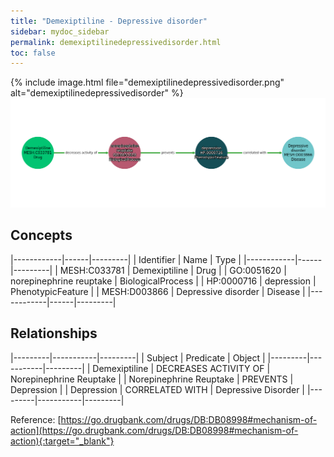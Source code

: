```yaml
---
title: "Demexiptiline - Depressive disorder"
sidebar: mydoc_sidebar
permalink: demexiptilinedepressivedisorder.html
toc: false 
---
```


{% include image.html file="demexiptilinedepressivedisorder.png" alt="demexiptilinedepressivedisorder" %}![Path Visualization](/images/demexiptilinedepressivedisorder.png)

## Concepts

|------------|------|---------|
| Identifier | Name | Type    |
|------------|------|---------|
| MESH:C033781 | Demexiptiline | Drug |
| GO:0051620 | norepinephrine reuptake | BiologicalProcess |
| HP:0000716 | depression | PhenotypicFeature |
| MESH:D003866 | Depressive disorder | Disease |
|------------|------|---------|

## Relationships

|---------|-----------|---------|
| Subject | Predicate | Object  |
|---------|-----------|---------|
| Demexiptiline | DECREASES ACTIVITY OF | Norepinephrine Reuptake |
| Norepinephrine Reuptake | PREVENTS | Depression |
| Depression | CORRELATED WITH | Depressive Disorder |
|---------|-----------|---------|

Reference: [https://go.drugbank.com/drugs/DB:DB08998#mechanism-of-action](https://go.drugbank.com/drugs/DB:DB08998#mechanism-of-action){:target="_blank"}